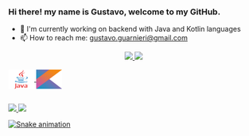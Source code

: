 ### Hi there! my name is Gustavo, welcome to my GitHub.

- 🔭 I'm currently working on backend with Java and Kotlin languages
- 📫 How to reach me: gustavo.guarnieri@gmail.com

<div align="center">
  <a href="https://github.com/gustavoguarnieri">
  <img height="180em" src="https://github-readme-stats.vercel.app/api?username=gustavoguarnieri&show_icons=true&theme=dark&include_all_commits=true&count_private=true"/>
  <img height="180em" src="https://github-readme-stats.vercel.app/api/top-langs/?username=gustavoguarnieri&layout=compact&langs_count=7&theme=dark"/>
</div>
<div style="display: inline_block"><br>  
  <img align="center" alt="Gu-Java" height="39" width="52" src="https://raw.githubusercontent.com/devicons/devicon/master/icons/java/java-original-wordmark.svg"/>
  <img align="center" alt="Gu-Kotlin" height="39" width="52" src="https://raw.githubusercontent.com/devicons/devicon/master/icons/kotlin/kotlin-original.svg"/>  
</div>
  
  ##
  
 <div>
 
  <a href = "mailto:gustavo.guarnieri@gmail.com"><img src="https://img.shields.io/badge/-Gmail-%23333?style=for-the-badge&logo=gmail&logoColor=white" target="_blank"/>
  <a href="https://www.linkedin.com/in/gustavo-guarnieri" target="_blank"><img src="https://img.shields.io/badge/-LinkedIn-%230077B5?style=for-the-badge&logo=linkedin&logoColor=white" target="_blank"/> 
    
![Snake animation](https://github.com/gustavoguarnieri/gustavoguarnieri/blob/output/github-contribution-grid-snake.svg)

</div>
